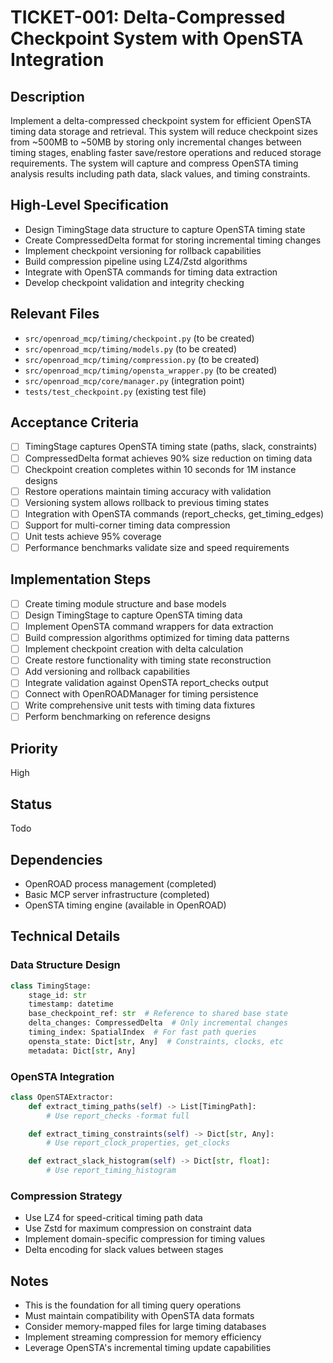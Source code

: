 # TICKET-001: Delta-Compressed Checkpoint System with OpenSTA Integration

## Description
Implement a delta-compressed checkpoint system for efficient OpenSTA timing data storage and retrieval. This system will reduce checkpoint sizes from ~500MB to ~50MB by storing only incremental changes between timing stages, enabling faster save/restore operations and reduced storage requirements. The system will capture and compress OpenSTA timing analysis results including path data, slack values, and timing constraints.

## High-Level Specification
- Design TimingStage data structure to capture OpenSTA timing state
- Create CompressedDelta format for storing incremental timing changes
- Implement checkpoint versioning for rollback capabilities
- Build compression pipeline using LZ4/Zstd algorithms
- Integrate with OpenSTA commands for timing data extraction
- Develop checkpoint validation and integrity checking

## Relevant Files
- `src/openroad_mcp/timing/checkpoint.py` (to be created)
- `src/openroad_mcp/timing/models.py` (to be created)
- `src/openroad_mcp/timing/compression.py` (to be created)
- `src/openroad_mcp/timing/opensta_wrapper.py` (to be created)
- `src/openroad_mcp/core/manager.py` (integration point)
- `tests/test_checkpoint.py` (existing test file)

## Acceptance Criteria
- [ ] TimingStage captures OpenSTA timing state (paths, slack, constraints)
- [ ] CompressedDelta format achieves 90% size reduction on timing data
- [ ] Checkpoint creation completes within 10 seconds for 1M instance designs
- [ ] Restore operations maintain timing accuracy with validation
- [ ] Versioning system allows rollback to previous timing states
- [ ] Integration with OpenSTA commands (report_checks, get_timing_edges)
- [ ] Support for multi-corner timing data compression
- [ ] Unit tests achieve 95% coverage
- [ ] Performance benchmarks validate size and speed requirements

## Implementation Steps
- [ ] Create timing module structure and base models
- [ ] Design TimingStage to capture OpenSTA timing data
- [ ] Implement OpenSTA command wrappers for data extraction
- [ ] Build compression algorithms optimized for timing data patterns
- [ ] Implement checkpoint creation with delta calculation
- [ ] Create restore functionality with timing state reconstruction
- [ ] Add versioning and rollback capabilities
- [ ] Integrate validation against OpenSTA report_checks output
- [ ] Connect with OpenROADManager for timing persistence
- [ ] Write comprehensive unit tests with timing data fixtures
- [ ] Perform benchmarking on reference designs

## Priority
High

## Status
Todo

## Dependencies
- OpenROAD process management (completed)
- Basic MCP server infrastructure (completed)
- OpenSTA timing engine (available in OpenROAD)

## Technical Details
### Data Structure Design
```python
class TimingStage:
    stage_id: str
    timestamp: datetime
    base_checkpoint_ref: str  # Reference to shared base state
    delta_changes: CompressedDelta  # Only incremental changes
    timing_index: SpatialIndex  # For fast path queries
    opensta_state: Dict[str, Any]  # Constraints, clocks, etc
    metadata: Dict[str, Any]
```

### OpenSTA Integration
```python
class OpenSTAExtractor:
    def extract_timing_paths(self) -> List[TimingPath]:
        # Use report_checks -format full

    def extract_timing_constraints(self) -> Dict[str, Any]:
        # Use report_clock_properties, get_clocks

    def extract_slack_histogram(self) -> Dict[str, float]:
        # Use report_timing_histogram
```

### Compression Strategy
- Use LZ4 for speed-critical timing path data
- Use Zstd for maximum compression on constraint data
- Implement domain-specific compression for timing values
- Delta encoding for slack values between stages

## Notes
- This is the foundation for all timing query operations
- Must maintain compatibility with OpenSTA data formats
- Consider memory-mapped files for large timing databases
- Implement streaming compression for memory efficiency
- Leverage OpenSTA's incremental timing update capabilities
